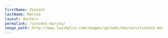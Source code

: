 ```yaml
---
firstName: Vincent
lastName: Marino
layout: doctors
permalink: /vincent-marino/
image_path: http://www.lasikplus.com/images/uploads/doctors/vincent-marino.png
---
```



